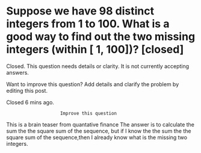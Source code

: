 
# Suppose we have 98 distinct integers from 1 to 100. What is a good way to find out the two missing integers (within [ 1, 100])? [closed]







Closed. This question needs details or clarity. It is not currently accepting answers.
                        
                    










Want to improve this question? Add details and clarify the problem by editing this post.


Closed 6 mins ago.







                        Improve this question
                    



This is a brain teaser from quantative finance
The answer is to calculate the sum the the square sum of the sequence, but if I know the the sum the the square sum of the sequence,then I already know what is the missing two integers.

        